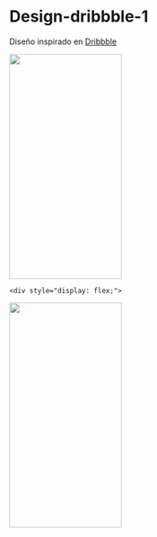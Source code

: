 # Design-dribbble-1

Diseño inspirado en <a href="https://dribbble.com/">Dribbble</a> 



<div style="display: flex;">
    <img src="https://user-images.githubusercontent.com/101027497/230210767-f19e0ad9-c37d-4c63-89b0-1ccc279ca6bb.png"
     style="object-fit:cover;
            width:200px;
            height:400px;"/>
    </div>
    
    <div style="display: flex;">
     
<img src="https://user-images.githubusercontent.com/101027497/230211029-4cde0aba-247e-4e23-b74e-5a35422bda77.png"
     style="object-fit:cover;
            width:200px;
            height:400px;"/>
</div>

